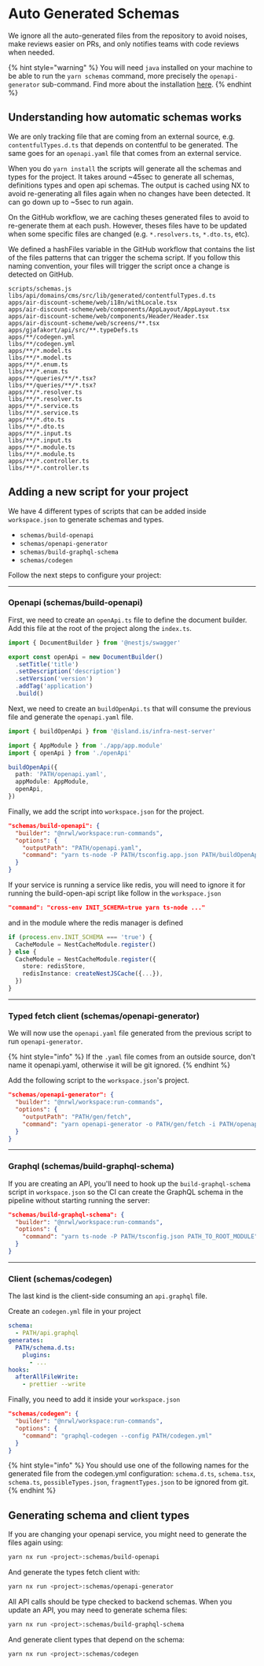 # Auto Generated Schemas

We ignore all the auto-generated files from the repository to avoid noises, make reviews easier on PRs, and only notifies teams with code reviews when needed.

{% hint style="warning" %}
You will need `java` installed on your machine to be able to run the `yarn schemas` command, more precisely the `openapi-generator` sub-command. Find more about the installation [here](https://github.com/OpenAPITools/openapi-generator#13---download-jar).
{% endhint %}

## Understanding how automatic schemas works

We are only tracking file that are coming from an external source, e.g. `contentfulTypes.d.ts` that depends on contentful to be generated. The same goes for an `openapi.yaml` file that comes from an external service.

When you do `yarn install` the scripts will generate all the schemas and types for the project. It takes around ~45sec to generate all schemas, definitions types and open api schemas. The output is cached using NX to avoid re-generating all files again when no changes have been detected. It can go down up to ~5sec to run again.

On the GitHub workflow, we are caching theses generated files to avoid to re-generate them at each push. However, theses files have to be updated when some specific files are changed (e.g. `*.resolvers.ts`, `*.dto.ts`, etc).

We defined a hashFiles variable in the GitHub workflow that contains the list of the files patterns that can trigger the schema script. If you follow this naming convention, your files will trigger the script once a change is detected on GitHub.

```text
scripts/schemas.js
libs/api/domains/cms/src/lib/generated/contentfulTypes.d.ts
apps/air-discount-scheme/web/i18n/withLocale.tsx
apps/air-discount-scheme/web/components/AppLayout/AppLayout.tsx
apps/air-discount-scheme/web/components/Header/Header.tsx
apps/air-discount-scheme/web/screens/**.tsx
apps/gjafakort/api/src/**.typeDefs.ts
apps/**/codegen.yml
libs/**/codegen.yml
apps/**/*.model.ts
libs/**/*.model.ts
apps/**/*.enum.ts
libs/**/*.enum.ts
apps/**/queries/**/*.tsx?
libs/**/queries/**/*.tsx?
apps/**/*.resolver.ts
libs/**/*.resolver.ts
apps/**/*.service.ts
libs/**/*.service.ts
apps/**/*.dto.ts
libs/**/*.dto.ts
apps/**/*.input.ts
libs/**/*.input.ts
apps/**/*.module.ts
libs/**/*.module.ts
apps/**/*.controller.ts
libs/**/*.controller.ts
```

## Adding a new script for your project

We have 4 different types of scripts that can be added inside `workspace.json` to generate schemas and types.

- `schemas/build-openapi`
- `schemas/openapi-generator`
- `schemas/build-graphql-schema`
- `schemas/codegen`

Follow the next steps to configure your project:

---

### Openapi (schemas/build-openapi)

First, we need to create an `openApi.ts` file to define the document builder. Add this file at the root of the project along the `index.ts`.

```typescript
import { DocumentBuilder } from '@nestjs/swagger'

export const openApi = new DocumentBuilder()
  .setTitle('title')
  .setDescription('description')
  .setVersion('version')
  .addTag('application')
  .build()
```

Next, we need to create an `buildOpenApi.ts` that will consume the previous file and generate the `openapi.yaml` file.

```typescript
import { buildOpenApi } from '@island.is/infra-nest-server'

import { AppModule } from './app/app.module'
import { openApi } from './openApi'

buildOpenApi({
  path: 'PATH/openapi.yaml',
  appModule: AppModule,
  openApi,
})
```

Finally, we add the script into `workspace.json` for the project.

```json
"schemas/build-openapi": {
  "builder": "@nrwl/workspace:run-commands",
  "options": {
    "outputPath": "PATH/openapi.yaml",
    "command": "yarn ts-node -P PATH/tsconfig.app.json PATH/buildOpenApi.ts"
  }
}
```

If your service is running a service like redis, you will need to ignore it for running the build-open-api script like follow in the `workspace.json`

```json
"command": "cross-env INIT_SCHEMA=true yarn ts-node ..."
```

and in the module where the redis manager is defined

```typescript
if (process.env.INIT_SCHEMA === 'true') {
  CacheModule = NestCacheModule.register()
} else {
  CacheModule = NestCacheModule.register({
    store: redisStore,
    redisInstance: createNestJSCache({...}),
  })
}
```

---

### Typed fetch client (schemas/openapi-generator)

We will now use the `openapi.yaml` file generated from the previous script to run `openapi-generator`.

{% hint style="info" %}
If the `.yaml` file comes from an outside source, don't name it openapi.yaml, otherwise it will be git ignored.
{% endhint %}

Add the following script to the `workspace.json`'s project.

```json
"schemas/openapi-generator": {
  "builder": "@nrwl/workspace:run-commands",
  "options": {
    "outputPath": "PATH/gen/fetch",
    "command": "yarn openapi-generator -o PATH/gen/fetch -i PATH/openapi.yaml"
  }
}
```

---

### Graphql (schemas/build-graphql-schema)

If you are creating an API, you'll need to hook up the `build-graphql-schema` script
in `workspace.json` so the CI can create the GraphQL schema in the pipeline without
starting running the server:

```json
"schemas/build-graphql-schema": {
  "builder": "@nrwl/workspace:run-commands",
  "options": {
    "command": "yarn ts-node -P PATH/tsconfig.json PATH_TO_ROOT_MODULE"
  }
}
```

---

### Client (schemas/codegen)

The last kind is the client-side consuming an `api.graphql` file.

Create an `codegen.yml` file in your project

```yml
schema:
  - PATH/api.graphql
generates:
  PATH/schema.d.ts:
    plugins:
      - ...
hooks:
  afterAllFileWrite:
    - prettier --write
```

Finally, you need to add it inside your `workspace.json`

```json
"schemas/codegen": {
  "builder": "@nrwl/workspace:run-commands",
  "options": {
    "command": "graphql-codegen --config PATH/codegen.yml"
  }
}
```

{% hint style="info" %}
You should use one of the following names for the generated file from the codegen.yml configuration: `schema.d.ts`, `schema.tsx`, `schema.ts`, `possibleTypes.json`, `fragmentTypes.json` to be ignored from git.
{% endhint %}

## Generating schema and client types

If you are changing your openapi service, you might need to generate the files again using:

```bash
yarn nx run <project>:schemas/build-openapi
```

And generate the types fetch client with:

```bash
yarn nx run <project>:schemas/openapi-generator
```

All API calls should be type checked to backend schemas. When you update an API, you may need to generate schema files:

```bash
yarn nx run <project>:schemas/build-graphql-schema
```

And generate client types that depend on the schema:

```bash
yarn nx run <project>:schemas/codegen
```
